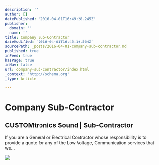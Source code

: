 ```yaml
---
description: ''
author: []
datePublished: '2016-04-01T16:49:28.245Z'
publisher:
  domain: ''
  name: ''
title: Company Sub-Contractor
dateModified: '2016-04-01T16:45:19.564Z'
sourcePath: _posts/2016-04-01-company-sub-contractor.md
published: true
inFeed: true
hasPage: true
inNav: false
url: company-sub-contractor/index.html
_context: 'http://schema.org'
_type: Article

---
```

# Company Sub-Contractor

<article style=""><h1>CUSTOMtronics Sound | Sub-Contractor</h1><p>If you are a General or Electrical Contractor whose responsibility is to provide a quote for any of the Low Voltage, Communication services that we...</p><img src="https://static.wixstatic.com/media/2d3a1c_7531f85a6e9340e9bfdc271a6d0d85ea.jpg" /></article>